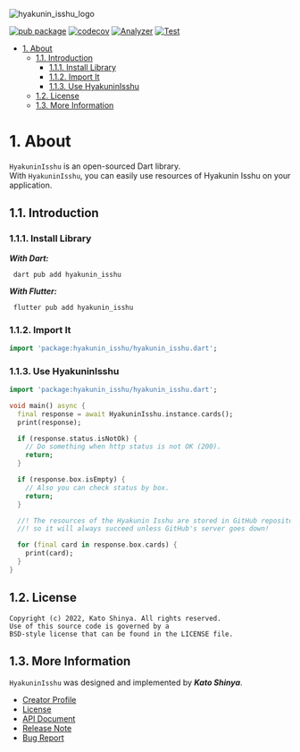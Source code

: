 ![hyakunin_isshu_logo](https://user-images.githubusercontent.com/13072231/148921690-0f0e9ec9-5b43-4ea0-8068-bbe20767e39b.png)

[![pub package](https://img.shields.io/pub/v/hyakunin_isshu.svg)](https://pub.dev/packages/hyakunin_isshu)
[![codecov](https://codecov.io/gh/hyakunin-isshu/hyakunin-isshu/branch/main/graph/badge.svg?token=1GHUFC19BR)](https://codecov.io/gh/hyakunin-isshu/hyakunin-isshu)
[![Analyzer](https://github.com/hyakunin-isshu/hyakunin-isshu/actions/workflows/analyzer.yml/badge.svg)](https://github.com/hyakunin-isshu/hyakunin-isshu/actions/workflows/analyzer.yml)
[![Test](https://github.com/hyakunin-isshu/hyakunin-isshu/actions/workflows/test.yml/badge.svg)](https://github.com/hyakunin-isshu/hyakunin-isshu/actions/workflows/test.yml)

<!-- TOC -->

- [1. About](#1-about)
  - [1.1. Introduction](#11-introduction)
    - [1.1.1. Install Library](#111-install-library)
    - [1.1.2. Import It](#112-import-it)
    - [1.1.3. Use HyakuninIsshu](#113-use-hyakuninisshu)
  - [1.2. License](#12-license)
  - [1.3. More Information](#13-more-information)

<!-- /TOC -->

# 1. About

`HyakuninIsshu` is an open-sourced Dart library.</br>
With `HyakuninIsshu`, you can easily use resources of Hyakunin Isshu on your application.

## 1.1. Introduction

### 1.1.1. Install Library

**_With Dart:_**

```terminal
 dart pub add hyakunin_isshu
```

**_With Flutter:_**

```terminal
 flutter pub add hyakunin_isshu
```

### 1.1.2. Import It

```dart
import 'package:hyakunin_isshu/hyakunin_isshu.dart';
```

### 1.1.3. Use HyakuninIsshu

```dart
import 'package:hyakunin_isshu/hyakunin_isshu.dart';

void main() async {
  final response = await HyakuninIsshu.instance.cards();
  print(response);

  if (response.status.isNotOk) {
    // Do something when http status is not OK (200).
    return;
  }

  if (response.box.isEmpty) {
    // Also you can check status by box.
    return;
  }

  //! The resources of the Hyakunin Isshu are stored in GitHub repository,
  //! so it will always succeed unless GitHub's server goes down!

  for (final card in response.box.cards) {
    print(card);
  }
}
```

## 1.2. License

```license
Copyright (c) 2022, Kato Shinya. All rights reserved.
Use of this source code is governed by a
BSD-style license that can be found in the LICENSE file.
```

## 1.3. More Information

`HyakuninIsshu` was designed and implemented by **_Kato Shinya_**.

- [Creator Profile](https://github.com/myConsciousness)
- [License](https://github.com/hyakunin-isshu/hyakunin-isshu/blob/main/LICENSE)
- [API Document](https://pub.dev/documentation/hyakunin_isshu/latest/hyakunin_isshu/hyakunin_isshu-library.html)
- [Release Note](https://github.com/hyakunin-isshu/hyakunin-isshu/releases)
- [Bug Report](https://github.com/hyakunin-isshu/hyakunin-isshu/issues)

